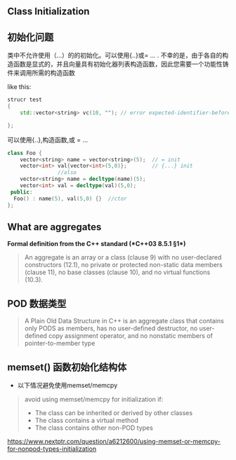## Class Initialization

## 初始化问题

类中不允许使用（...）的的初始化。可以使用{..}或= ...  . 不幸的是，由于各自的构造函数是显式的，并且向量具有初始化器列表构造函数，因此您需要一个功能性铸件来调用所需的构造函数

like this:

```cpp
strucr test
{
    std::vector<string> vc(10, ""); // error expected-identifier-before-numeric-constant

};
```

可以使用{..},构造函数,或 = ... 

```cpp
class Foo {
    vector<string> name = vector<string>(5);  // = init
    vector<int> val{vector<int>(5,0)};        // {...} init
                //also
    vector<string> name = decltype(name)(5);   
    vector<int> val = decltype(val)(5,0);  
 public:
  Foo() : name(5), val(5,0) {}  //ctor 
};
```

## What are aggregates

**Formal definition from the C++ standard (\*C++03 8.5.1 §1\*)**

> An aggregate is an array or a class (clause 9) with no user-declared constructors (12.1), no private or protected non-static data members (clause 11), no base classes (clause 10), and no virtual functions (10.3).

## POD 数据类型

> A Plain Old Data Structure in C++ is an aggregate class that contains only PODS as members, has no user-defined destructor, no user-defined copy assignment operator, and no nonstatic members of pointer-to-member type

## memset() 函数初始化结构体

- 以下情况避免使用memset/memcpy 

> avoid using memset/memcpy for initialization if:
> 
> - The class can be inherited or derived by other classes
> - The class contains a virtual method
> - The class contains other non-POD types

https://www.nextptr.com/question/a6212600/using-memset-or-memcpy-for-nonpod-types-initialization
